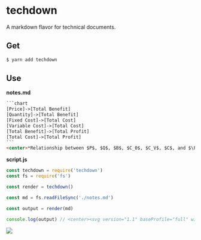 # techdown

A markdown flavor for technical documents.

## Get

```sh
$ yarn add techdown
```

## Use

**notes.md**
~~~html
```chart
[Price]->[Total Benefit]
[Quantity]->[Total Benefit]
[Fixed Cost]->[Total Cost]
[Variable Cost]->[Total Cost]
[Total Benefit]->[Total Profit]
[Total Cost]->[Total Profit]
```
<center>*Relationship between $P$, $Q$, $B$, $C_0$, $C_V$, $C$, and $\Pi$.*</center>
~~~

**script.js**
```js
const techdown = require('techdown')
const fs = require('fs')

const render = techdown()

const md = fs.readFileSync('./notes.md')

const output = render(md)

console.log(output) // <center><svg version="1.1" baseProfile="full" width="673"...
```

![](https://i.imgur.com/BLXOqQ0.png)

